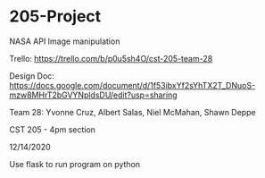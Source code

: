 # 205-Project
NASA API Image manipulation

Trello: https://trello.com/b/p0u5sh4O/cst-205-team-28

Design Doc: https://docs.google.com/document/d/1f53ibxYf2sYhTX2T_DNuoS-mzw8MHrT2bGVYNpldsDU/edit?usp=sharing


Team 28: Yvonne Cruz, Albert Salas, Niel McMahan, Shawn Deppe

CST 205 - 4pm section

12/14/2020

Use flask to run program on python
